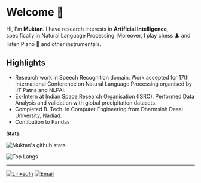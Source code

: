 # Welcome 👋

Hi, I'm <b>Muktan</b>. I have research interests in <b>Artificial Intelligence</b>, specifically in Natural Language Processing. Moreover, I play chess ♟️ and listen Piano 🎹 and other instrumentals.

## Highlights

- Research work in Speech Recognition domain. Work accepted for 17th International Conference on Natural Language Processing organised by IIT Patna and NLPAI.
- Ex-Intern at Indian Space Research Organisation (ISRO). Performed Data Analysis and validation with global precipitation datasets.
- Completed B. Tech. in Computer Engineering from Dharmsinh Desai University, Nadiad.
- Contibution to Pandas

**Stats**

![Muktan's github stats](https://github-readme-stats.vercel.app/api?username=Muktan&show_icons=true&theme=dark)

![Top Langs](https://github-readme-stats.vercel.app/api/top-langs/?username=Muktan&layout=compact&theme=dark)

---

<a href="https://www.linkedin.com/in/muktan-patel/" target="_blank"><img src="https://img.shields.io/badge/LinkedIn-0077B5?style=for-the-badge&logo=linkedin&logoColor=white" alt="LinkedIn"></a>
<a href="mailto:muktan123@gmail.com" target="_blank"><img src="https://img.shields.io/badge/Gmail-D14836?style=for-the-badge&logo=gmail&logoColor=white" alt="Email"></a>
